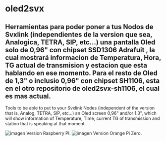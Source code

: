# oled2svx
Herramientas para poder poner a tus Nodos de Svxlink (independientes de la version que sea, Analogica, TETRA, SIP, etc...) una pantalla Oled solo de 0,96" con chipset SSD1306 Adrafuit , la cual mostrará informacion de Temperatura, Hora, TG actual de transmision y estacion que esta hablando en ese momento.
Para el resto de Oled de 1,3" o inclusio 0,96" con chipset SH1106, esta en el otro repositorio de oled2svx-sh1106, el cual es mas actual.
-----------
Tools to be able to put to your Svxlink Nodes (independent of the version that is, Analog, TETRA, SIP, etc...) an Oled screen 0,96" and/or 1.3", which will show information of Temperature, Time, current TG of transmission and station that is speaking at that moment.

![imagen](https://user-images.githubusercontent.com/20498935/215319011-0cc924b1-d60b-4858-9d74-9c1e33dda723.png) Version Raspberry PI.    ![imagen](https://user-images.githubusercontent.com/20498935/215319041-9625bfd8-0bf6-4a45-833e-e9c25f447c98.png) Version Orange Pi Zero.




